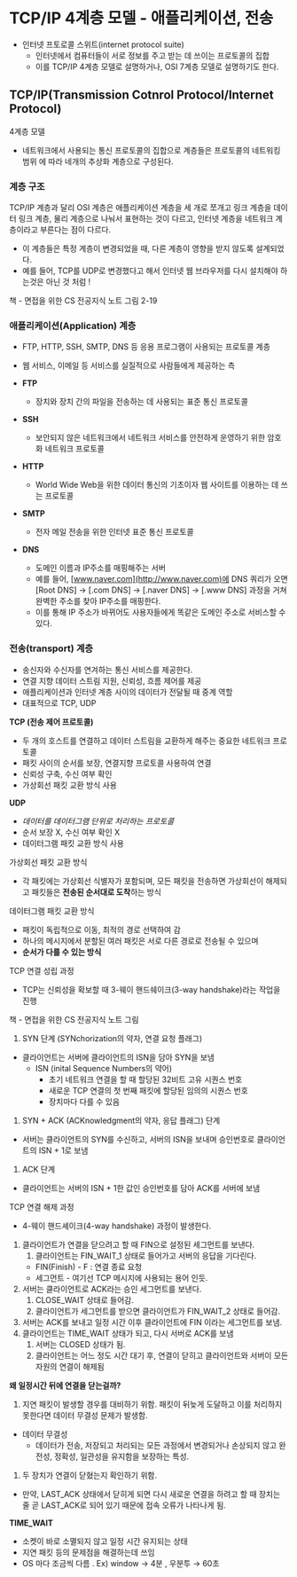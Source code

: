 # TCP/IP 4계층 모델 - 애플리케이션, 전송

- 인터넷 프토로콜 스위트(internet protocol suite)
    - 인터넷에서 컴퓨터들이 서로 정보를 주고 받는 데 쓰이는 프로토콜의 집합
    - 이를 TCP/IP 4계층 모델로 설명하거나, OSI 7계층 모델로 설명하기도 한다.

## TCP/IP(Transmission Cotnrol Protocol/Internet Protocol) 
4계층 모델

- 네트워크에서 사용되는 통신 프로토콜의 집합으로 계층들은 프로토콜의 네트워킹 범위 에 따라 네개의 추상화 계층으로 구성된다.

### 계층 구조

TCP/IP 계층과 달리 OSI 계층은 애플리케이션 계층을 세 개로 쪼개고
링크 계층을 데이터 링크 계층, 물리 계층으로 나눠서 표현하는 것이 다르고, 
인터넷 계층을 네트워크 계층이라고 부른다는 점이 다르다.

- 이 계층들은 특정 계층이 변경되었을 때, 다른 계층이 영향을 받지 않도록 설계되었다.
- 예를 들어, TCP를 UDP로 변경했다고 해서 인터넷 웹 브라우저를 다시 설치해야 하는것은 아닌 것 처럼 !


책 - 면접을 위한 CS 전공지식 노트 그림 2-19

### 애플리케이션(Application) 계층

- FTP, HTTP, SSH, SMTP, DNS 등 응용 프로그램이 사용되는 프로토콜 계층
- 웹 서비스, 이메일 등 서비스를 실질적으로 사람들에게 제공하는 측

- **FTP**
    - 장치와 장치 간의 파일을 전송하는 데 사용되는 표준 통신 프로토콜
- **SSH**
    - 보안되지 않은 네트워크에서 네트워크 서비스를 안전하게 운영하기 위한 암호화 네트워크 프로토콜
- ********HTTP********
    - World Wide Web을 위한 데이터 통신의 기초이자 웹 사이트를 이용하는 데 쓰는 프로토콜
- **SMTP**
    - 전자 메일 전송을 위한 인터넷 표준 통신 프로토콜
- **DNS**
    - 도메인 이름과 IP주소를 매핑해주는 서버
    - 예를 들어, [www.naver.com](http://www.naver.com)에 DNS 쿼리가 오면 
    [Root DNS] → [.com DNS] → [.naver DNS] → [.www DNS] 과정을 거쳐
    완벽한 주소를 찾아 IP주소를 매핑한다.
    - 이를 통해 IP 주소가 바뀌어도 사용자들에게 똑같은 도메인 주소로 서비스할 수 있다.
    

### 전송(transport) 계층

- 송신자와 수신자를 연겨하는 통신 서비스를 제공한다.
- 연결 지향 데이터 스트림 지원, 신뢰성, 흐름 제어를 제공
- 애플리케이션과 인터넷 계층 사이의 데이터가 전달될 때 중계 역할
- 대표적으로 TCP, UDP

**TCP (전송 제어 프로토콜)**

- 두 개의 호스트를 연결하고 데이터 스트림을 교환하게 해주는 중요한 네트워크 프로토콜
- 패킷 사이의 순서를 보장, 연결지향 프로토콜 사용하여 연결
- 신뢰성 구축, 수신 여부 확인
- 가상회선 패킷 교환 방식 사용

**UDP**

- *데이터를 데이터그램 단위로 처리하는 프로토콜*
- 순서 보장 X, 수신 여부 확인 X
- 데이터그램 패킷 교환 방식 사용

가상회선 패킷 교환 방식

- 각 패킷에는 가상회선 식별자가 포함되며, 모든 패킷을 전송하면 가상회선이 해제되고
패킷들은 **전송된 순서대로 도착**하는 방식

데이터그램 패킷 교환 방식

- 패킷이 독립적으로 이동, 최적의 경로 선택하여 감
- 하나의 메시지에서 분할된 여러 패킷은 서로 다른 경로로 전송될 수 있으며
- **순서가 다를 수 있는 방식**

TCP 연결 성립 과정

- TCP는 신뢰성을 확보할 때 3-웨이 핸드쉐이크(3-way handshake)라는 작업을 진행

책 - 면접을 위한 CS 전공지식 노트 그림

1. SYN 단계 (SYNchorization의 약자, 연결 요청 플래그)
- 클라이언트는 서버에 클라이언트의 ISN을 담아 SYN을 보냄
    - ISN (inital Sequence Numbers의 약어)
        - 초기 네트워크 연결을 할 때 할당된 32비트 고유 시퀀스 번호
        - 새로운 TCP 연결의 첫 번째 패킷에 할당된 임의의 시퀀스 번호
        - 장치마다 다를 수 있음
1. SYN + ACK (ACKnowledgment의 약자, 응답 플래그) 단계
- 서버는 클라이언트의 SYN를 수신하고, 서버의 ISN을 보내며 승인번호로 클라이언트의 ISN + 1로 보냄
1. ACK 단계
- 클라이언트는 서버의 ISN + 1한 값인 승인번호를 담아 ACK를 서버에 보냄

TCP 연결 해제 과정

- 4-웨이 핸드셰이크(4-way handshake) 과정이 발생한다.


1. 클라이언트가 연결을 닫으려고 할 때 FIN으로 설정된 세그먼트를 보낸다.
    1. 클라이언트는 FIN_WAIT_1 상태로 들어가고 서버의 응답을 기다린다.
    - FIN(Finish) - F : 연결 종료 요청
    - 세그먼트 - 여기선 TCP 메시지에 사용되는 용어 인듯.
2. 서버는 클라이언트로 ACK라는 승인 세그먼트를 보낸다.
    1. CLOSE_WAIT 상태로 들어감. 
    2. 클라이언트가 세그먼트를 받으면 클라이언트가 FIN_WAIT_2 상태로 들어감.
3. 서버는 ACK를 보내고 일정 시간 이후 클라이언트에 FIN 이라는 세그먼트를 보냄.
4. 클라이언트는 TIME_WAIT 상태가 되고, 다시 서버로 ACK를  보냄
    1. 서버는 CLOSED 상태가 됨.
    2. 클라이언트는 어느 정도 시간 대기 후, 연결이 닫히고 클라이언트와 서버이 모든 자원의 연결이 해제됨

**왜 일정시간 뒤에 연결을 닫는걸까?**

1. 지연 패킷이 발생할 경우를 대비하기 위함. 패킷이 뒤늦게 도달하고 이를 처리하지 못한다면
데이터 무결성 문제가 발생함.
- 데이터 무결성
    - 데이터가 전송, 저장되고 처리되는 모든 과정에서 변경되거나 손상되지 않고 완전성, 정확성, 일관성을 유지함을 보장하는 특성.
1. 두 장치가 연결이 닫혔는지 확인하기 위함. 
- 만약, LAST_ACK 상태에서 닫히게 되면 다시 새로운 연결을 하려고 할 때 장치는 줄 곧 LAST_ACK로 되어 있기 때문에 접속 오류가 나타나게 됨.

**TIME_WAIT**

- 소켓이 바로 소멸되지 않고 일정 시간 유지되는 상태
- 지연 패킷 등의 문제점을 해결하는데 쓰임
- OS 마다 조금씩 다름 . Ex) window → 4분 , 우분투 → 60초
